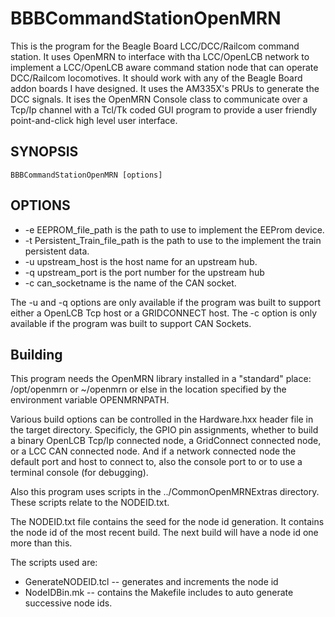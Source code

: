 # BBBCommandStationOpenMRN

This is the program for the Beagle Board LCC/DCC/Railcom command 
station.  It uses OpenMRN to interface with tha LCC/OpenLCB network
to implement a LCC/OpenLCB aware command station node that can 
operate DCC/Railcom locomotives.  It should work with any of the
Beagle Board addon boards I have designed.  It uses the AM335X's
PRUs to generate the DCC signals.  It ises the OpenMRN Console
class to communicate over a Tcp/Ip channel with a Tcl/Tk coded
GUI program to provide a user friendly point-and-click high level
user interface.

## SYNOPSIS

`BBBCommandStationOpenMRN [options]`

## OPTIONS

- -e EEPROM_file_path is the path to use to implement the EEProm 
     device.
- -t Persistent_Train_file_path is the path to use to the implement
     the train persistent data.
- -u upstream_host   is the host name for an upstream hub.
- -q upstream_port   is the port number for the upstream hub
- -c can_socketname   is the name of the CAN socket.

The -u and -q options are only available if the program was built
to support either a OpenLCB Tcp host or a GRIDCONNECT host.
The -c option is only available if the program was built to
support CAN Sockets.


## Building

This program needs the OpenMRN library installed in a "standard"
place: /opt/openmrn or ~/openmrn or else in the location specified
by the environment variable OPENMRNPATH.
 
Various build options can be controlled in the Hardware.hxx header
file in the target directory.  Specificly, the GPIO pin 
assignments, whether to build a binary OpenLCB Tcp/Ip connected 
node, a GridConnect connected node, or a LCC CAN connected node. 
And if a network connected node the default port and host to 
connect to, also the console port to or to use a terminal console 
(for debugging).

Also this program uses scripts in the ../CommonOpenMRNExtras 
directory.  These scripts relate to the NODEID.txt.

The NODEID.txt file contains the seed for the node id generation.
It contains the node id of the most recent build.  The next build
will have a node id one more than this.

The scripts used are:
 
- GenerateNODEID.tcl -- generates and increments the node id
- NodeIDBin.mk -- contains the Makefile includes to auto
                  generate successive node ids.
 

